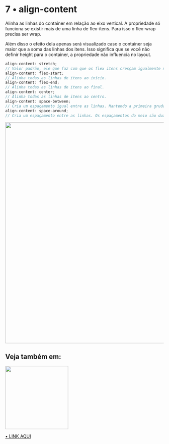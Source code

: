 # 7 • align-content

Alinha as linhas do container em relação ao eixo vertical. A propriedade só funciona se existir mais de uma linha de flex-itens. Para isso o flex-wrap precisa ser wrap.

Além disso o efeito dela apenas será visualizado caso o container seja maior que a soma das linhas dos itens. Isso significa que se você não definir height para o container, a propriedade não influencia no layout.

```js
align-content: stretch;
// Valor padrão, ele que faz com que os flex itens cresçam igualmente na vertical.
align-content: flex-start;
// Alinha todas as linhas de itens ao início.
align-content: flex-end;
// Alinha todas as linhas de itens ao final.
align-content: center;
// Alinha todas as linhas de itens ao centro.
align-content: space-between;
// Cria um espaçamento igual entre as linhas. Mantendo a primeira grudada no topo e a última no bottom.
align-content: space-around;
// Cria um espaçamento entre as linhas. Os espaçamentos do meio são duas vezes maiores que o top e bottom.
```

<img width="700px" src="https://user-images.githubusercontent.com/57417305/81410879-dad6b180-9117-11ea-87d9-57e212cfa66c.png" />

## Veja também em:
<img width="200px" src="https://user-images.githubusercontent.com/57417305/80937857-23573d80-8dad-11ea-8473-123454e87187.png"/>

[• LINK AQUI](https://codepen.io/Gohara/pen/VwvXQVj)